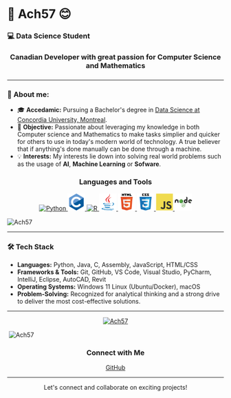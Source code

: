 # 👋 Ach57 😊

### 💻 **Data Science Student**

<h3 align="center">Canadian Developer with great passion for Computer Science and Mathematics</h3>

###

---

### 🚀 **About me:**
- 🎓 **Accedamic:** Pursuing a Bachelor's degree in [Data Science at Concordia University, Montreal](https://www.concordia.ca/academics/undergraduate/computer-science-data-science.html).
- 🌟 **Objective:** Passionate about leveraging my knowledge in both Computer science and Mathematics to make tasks simplier and quicker for others to use in today's modern world of technology. A true believer that if anything's done manually can be done through a machine.
- 💡 **Interests:** My interests lie down into solving real world problems such as the usage of **AI**, **Machine Learning** or **Sofware**.  


<h3 align="center">Languages and Tools</h3>
<p align="center"> 
 <a href="https://www.python.org/" target="_blank" rel="noreferrer"> 
    <img src="https://www.python.org/static/community_logos/python-logo.png" alt="Python" width="70" height="40"/> 
</a>

<a href="https://www.w3schools.com/c/" target="_blank" rel="noreferrer"> 
    <img src="https://raw.githubusercontent.com/devicons/devicon/master/icons/c/c-original.svg" alt="C" width="40" height="40"/> 
</a>

<a href="https://www.r-project.org/" target="_blank" rel="noreferrer"> 
    <img src="https://www.r-project.org/Rlogo.png" alt="R" width="40" height="40"/> 
</a>

<a href="https://www.java.com" target="_blank" rel="noreferrer"> 
    <img src="https://raw.githubusercontent.com/devicons/devicon/master/icons/java/java-original.svg" alt="Java" width="40" height="40"/> 
</a>

<a href="https://www.w3.org/html/" target="_blank" rel="noreferrer"> 
    <img src="https://raw.githubusercontent.com/devicons/devicon/master/icons/html5/html5-original-wordmark.svg" alt="HTML5" width="40" height="40"/> 
</a>

<a href="https://developer.mozilla.org/en-US/docs/Web/CSS" target="_blank" rel="noreferrer"> 
    <img src="https://raw.githubusercontent.com/devicons/devicon/master/icons/css3/css3-original-wordmark.svg" alt="CSS3" width="40" height="40"/> 
</a>

<a href="https://developer.mozilla.org/en-US/docs/Web/JavaScript" target="_blank" rel="noreferrer"> 
    <img src="https://raw.githubusercontent.com/devicons/devicon/master/icons/javascript/javascript-original.svg" alt="JavaScript" width="40" height="40"/> 
</a>

<a href="https://nodejs.org/" target="_blank" rel="noreferrer"> 
    <img src="https://raw.githubusercontent.com/devicons/devicon/master/icons/nodejs/nodejs-original-wordmark.svg" alt="Node.js" width="40" height="40"/> 
</a>
</p>
<p><img align="center" src="https://github-readme-stats.vercel.app/api/top-langs?username=Ach57&show_icons=true&locale=en&layout=compact" alt="Ach57" /></p>

---

### 🛠️ **Tech Stack**
- **Languages:** Python, Java, C, Assembly, JavaScript, HTML/CSS
- **Frameworks & Tools:** Git, GitHub, VS Code, Visual Studio, PyCharm, IntelliJ, Eclipse, AutoCAD, Revit
- **Operating Systems:** Windows 11 Linux (Ubuntu/Docker), macOS
- **Problem-Solving:** Recognized for analytical thinking and a strong drive to deliver the most cost-effective solutions.

---

<p align="center"> 
  <a href="https://github.com/ryo-ma/github-profile-trophy">
    <img src="https://github-profile-trophy.vercel.app/?username=Ach57" alt="Ach57" />
  </a> 
</p>


<p>&nbsp;<img align="center" src="https://github-readme-stats.vercel.app/api?username=Ach57&show_icons=true&locale=en" alt="Ach57" /></p> 


<h3 align="center">Connect with Me</h3>
<p align="center">
  <a href="https://github.com/Ach57">GitHub</a>
</p>

---

<p align="center">Let's connect and collaborate on exciting projects!</p>
